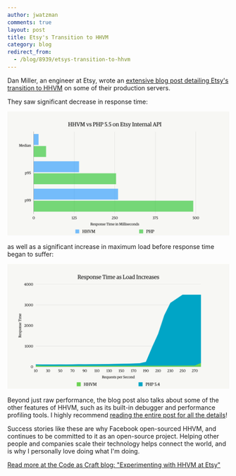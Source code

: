 ```yaml
---
author: jwatzman
comments: true
layout: post
title: Etsy's Transition to HHVM
category: blog
redirect_from:
  - /blog/8939/etsys-transition-to-hhvm
---
```


Dan Miller, an engineer at Etsy, wrote an [extensive blog post detailing Etsy's transition to HHVM](https://codeascraft.com/2015/04/06/experimenting-with-hhvm-at-etsy/) on some of their production servers.

They saw significant decrease in response time:

![HHVM vs PHP 5.5 Response Time](/static/images/posts/Screen-Shot-2015-04-05-at-8.34.13-PM-1024x572.png)

as well as a significant increase in maximum load before response time began to suffer:

![Response Time as Load Increases](/static/images/posts/Screen-Shot-2015-04-04-at-10.19.45-AM-1024x575.png)

Beyond just raw performance, the blog post also talks about some of the other features of HHVM, such as its built-in debugger and performance profiling tools. I highly recommend [reading the entire post for all the details](https://codeascraft.com/2015/04/06/experimenting-with-hhvm-at-etsy/)!

Success stories like these are why Facebook open-sourced HHVM, and continues to be committed to it as an open-source project. Helping other people and companies scale their technology helps connect the world, and is why I personally love doing what I'm doing.

[Read more at the Code as Craft blog: "Experimenting with HHVM at Etsy"](https://codeascraft.com/2015/04/06/experimenting-with-hhvm-at-etsy/)
